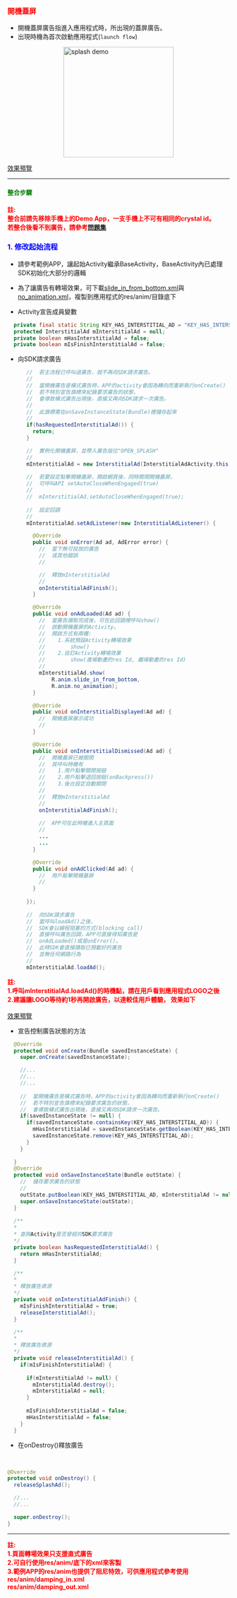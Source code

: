 <h3 id='opensplash' style='color:red'>開機蓋屏</h3>

- 開機蓋屏廣告指進入應用程式時，所出現的蓋屏廣告。
- 出現時機為首次啟動應用程式(`launch flow`)

<img style="display:block; margin:auto;" src="https://s3.cn-north-1.amazonaws.com.cn/intowow-common/preview/img/splash2-demo.png" alt="splash demo" width="250">

<a target="_blank" href="http://s3.cn-north-1.amazonaws.com.cn/intowow-common/preview/globe_slideup.html">效果預覽</a>

---------------------------------------


<h4 id='opensplash-1' style='color:green'>整合步驟</h4>

<span style='font-weight: bold;color:red'>
註:
</span>
<br/>
<span style='font-weight: bold;color:red'>
整合前請先移除手機上的Demo App，一支手機上不可有相同的crystal id。
</span>
<br/>
<span style='font-weight: bold;color:red'>
若整合後看不到廣告，請參考<a target="_blank" href="../faq">問題集</a>
</span>
<br/>

<h3 id='opensplash-launch' style='color:blue'>1.  修改起始流程</h3>

<p/>

- 請參考範例APP，讓起始Activity繼承BaseActivity，BaseActivity內已處理SDK初始化大部分的邏輯<p/>
<p/>

- 為了讓廣告有轉場效果，可下載[slide_in_from_bottom.xml][slide_in_from_bottom]與[no_animation.xml][no_animation]，複製到應用程式的res/anim/目錄底下

<p/>

<p/>

- Activity宣告成員變數

```java
  private final static String KEY_HAS_INTERSTITIAL_AD = "KEY_HAS_INTERSTITIAL_AD";
  protected InterstitialAd mInterstitialAd = null;
  private boolean mHasInterstitialAd = false;
  private boolean mIsFinishInterstitialAd = false;
```

- 向SDK請求廣告

```java
      //  若主流程已呼叫過廣告，就不再向SDK請求廣告。
      //
      //  當開機廣告是橫式廣告時，APP的activity會因為轉向而重新執行onCreate()
      //  若不特別宣告旗標來紀錄要求廣告的狀態，
      //  會導致橫式廣告出現後，直接又再向SDK請求一次廣告。
      //
      //  此旗標需在onSaveInstanceState(Bundle)裡儲存起來
      //
      if(hasRequestedInterstitialAd()) {
        return;
      }

      //  實例化開機蓋屏，並帶入廣告版位"OPEN_SPLASH"
      //
      mInterstitialAd = new InterstitialAd(InterstitialAdActivity.this, "OPEN_SPLASH");
      
      //  若要設定點擊開機蓋屏，開啟網頁後，同時關閉開機蓋屏，
      //  可呼叫API setAutoCloseWhenEngaged(true)
      //
      //  mInterstitialAd.setAutoCloseWhenEngaged(true);
      
      //  設定回調
      //
      mInterstitialAd.setAdListener(new InterstitialAdListener() {

        @Override
        public void onError(Ad ad, AdError error) {
          //  當下無可投放的廣告
          //  或其他錯誤
          //

          //  釋放mInterstitialAd
          //
          onInterstitialAdFinish();
        }

        @Override
        public void onAdLoaded(Ad ad) {
          //  當廣告讀取完成後，可在此回調裡呼叫show()
          //  啟動開機蓋屏的Activity。
          //  開啟方式有兩種:
          //    1.系統預設Activity轉場效果
          //        show()
          //    2.自訂Activity轉場效果
          //        show(進場動畫的res Id, 離場動畫的res Id)
          //
          mInterstitialAd.show(
              R.anim.slide_in_from_bottom, 
              R.anim.no_animation);
        }

        @Override
        public void onInterstitialDisplayed(Ad ad) {
          //  開機蓋屏展示成功
          //
        }

        @Override
        public void onInterstitialDismissed(Ad ad) {
          //  開機蓋屏已被關閉
          //  其呼叫時機有
          //    1.用戶點擊關閉按鈕
          //    2.用戶點擊退回按鈕(onBackpress())
          //    3.後台設定自動關閉
          //
          //  釋放mInterstitialAd
          //
          onInterstitialAdFinish();
          
          //  APP可在此時機進入主頁面
          //
          ...
          ...
        }

        @Override
        public void onAdClicked(Ad ad) {
          //  用戶點擊開機蓋屏
          //
        }
        
      });
      
      //  向SDK請求廣告
      //  當呼叫loadAd()之後，
      //  SDK會以線程阻塞的方式(blocking call)
      //  直接呼叫廣告回調，APP可直接得知廣告是
      //  onAdLoaded()或是onError()。
      //  此時SDK會直接讀取已預載好的廣告
      //  並無任何網路行為
      //
      mInterstitialAd.loadAd();
```
<p/>

<span style='font-weight: bold;color:red'>
註:
</span>
<br/>
<span style='font-weight: bold;color:red'>
1.呼叫mInterstitialAd.loadAd()的時機點，請在用戶看到應用程式LOGO之後
</span>
<br/>
<span style='font-weight: bold;color:red'>
2.建議讓LOGO等待約1秒再開啟廣告，以達較佳用戶體驗，
效果如下
</span>
<br/><br/>
<a target="_blank" href="http://s3.cn-north-1.amazonaws.com.cn/intowow-common/preview/globe_slideup.html">效果預覽</a>

- 宣告控制廣告狀態的方法

```java
  @Override
  protected void onCreate(Bundle savedInstanceState) {
    super.onCreate(savedInstanceState);

    //...
    //...
    //...
    
    //  當開機廣告是橫式廣告時，APP的activity會因為轉向而重新執行onCreate()
    //  若不特別宣告旗標來紀錄要求廣告的狀態，
    //  會導致橫式廣告出現後，直接又再向SDK請求一次廣告。
    if(savedInstanceState != null) {
      if(savedInstanceState.containsKey(KEY_HAS_INTERSTITIAL_AD)) {
        mHasInterstitialAd = savedInstanceState.getBoolean(KEY_HAS_INTERSTITIAL_AD);
        savedInstanceState.remove(KEY_HAS_INTERSTITIAL_AD);
      }
    }
    
  }
  @Override
  protected void onSaveInstanceState(Bundle outState) {
    //  儲存要求廣告的狀態
    //
    outState.putBoolean(KEY_HAS_INTERSTITIAL_AD, mInterstitialAd != null);
    super.onSaveInstanceState(outState);
  }
  
  /**
  *
  * 查詢Activity是否曾經向SDK要求廣告
  */
  private boolean hasRequestedInterstitialAd() {
    return mHasInterstitialAd;
  }

  /**
  *
  * 釋放廣告資源
  */
  private void onInterstitialAdFinish() {
    mIsFinishInterstitialAd = true;
    releaseInterstitialAd();
  }

  /**
  *
  * 釋放廣告資源
  */
  private void releaseInterstitialAd() {
    if(mIsFinishInterstitialAd) {
      
      if(mInterstitialAd != null) {
        mInterstitialAd.destroy();
        mInterstitialAd = null;
      }
      
      mIsFinishInterstitialAd = false;
      mHasInterstitialAd = false;
    }
  }
```

 
- 在onDestroy()釋放廣告
<br/>

```java
@Override
protected void onDestroy() {
  releaseSplashAd();

  //...
  //...

  super.onDestroy();
}
```
<p/>

---------------------------------------

<span style='font-weight: bold;color:red'>
註:
</span>
<br/>
<span style='font-weight: bold;color:red'>
1.頁面轉場效果只支援直式廣告
</span>
<br/>
<span style='font-weight: bold;color:red'>
2.可自行使用res/anim/底下的xml來客製
</span>
<br/>
<span style='font-weight: bold;color:red'>
3.範例APP的res/anim也提供了阻尼特效，可供應用程式參考使用
</span>
<br/>
<span style='font-weight: bold;color:red'>
    res/anim/damping_in.xml
</span>
<br/>
<span style='font-weight: bold;color:red'>
    res/anim/damping_out.xml
</span>
<p/>


[slide_in_from_bottom]:https://github.com/ddad-daniel/CrystalExpressSDK-CN-Demo/blob/master/res/anim/slide_in_from_bottom.xml
[no_animation]:https://github.com/ddad-daniel/CrystalExpressSDK-CN-Demo/blob/master/res/anim/no_animation.xml